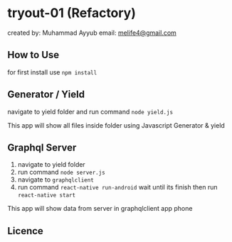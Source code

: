 # tryout-01 (Refactory)

created by: Muhammad Ayyub email: melife4@gmail.com

## How to Use

for first install use `npm install`

## Generator / Yield

navigate to yield folder and run command `node yield.js`

This app will show all files inside folder using Javascript Generator & yield

## Graphql Server

1. navigate to yield folder
2. run command `node server.js`
3. navigate to `graphqlclient`
4. run command `react-native run-android` wait until its finish then run `react-native start`

This app will show data from server in graphqlclient app phone

## Licence

